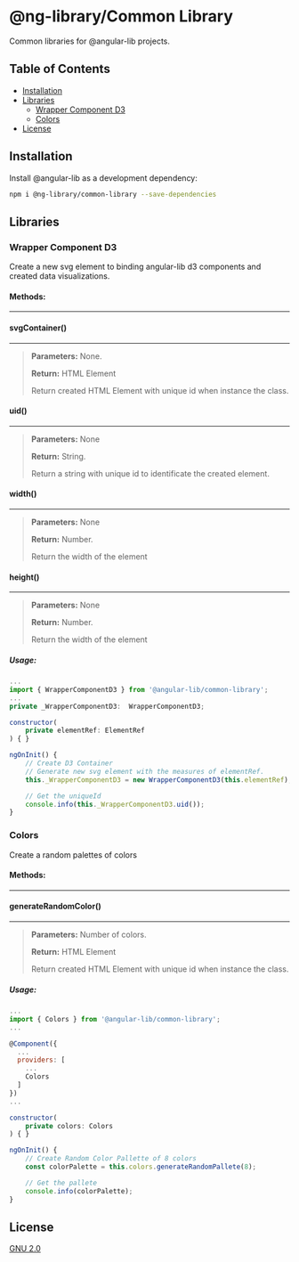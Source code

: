 

# @ng-library/Common Library
Common libraries for @angular-lib projects.


## Table of Contents

- [Installation](##Installation)
- [Libraries](##Libraries)
  - [Wrapper Component D3](###wrapper-component-d3)
  - [Colors](###colors)
- [License](##License)



## Installation
Install @angular-lib as a development dependency:

```bash
npm i @ng-library/common-library --save-dependencies
```
	

## Libraries

### Wrapper Component D3 
Create a new svg element to binding angular-lib d3 components and created data visualizations.

#### Methods:
---
#### svgContainer()
---
> **Parameters:** None.
>
> **Return:** HTML Element
>
> Return created HTML Element with unique id when instance the class.

#### uid()
---
> **Parameters:** None
>
> **Return:** String. 
>
> Return a string with unique id to identificate the created element.

#### width()
---
> **Parameters:** None
>
> **Return:** Number. 
>
> Return the width of the element

#### height()
---
> **Parameters:** None
>
> **Return:** Number.
>
> Return the width of the element

##### Usage:

```javascript
...
import { WrapperComponentD3 } from '@angular-lib/common-library'; 
...
private _WrapperComponentD3:  WrapperComponentD3;

constructor(
    private elementRef: ElementRef
) { }

ngOnInit() {
    // Create D3 Container
    // Generate new svg element with the measures of elementRef.
    this._WrapperComponentD3 = new WrapperComponentD3(this.elementRef);

	// Get the uniqueId
	console.info(this._WrapperComponentD3.uid());
}
```

### Colors
Create a random palettes of colors

#### Methods:
---
#### generateRandomColor()
---
> **Parameters:** Number of colors.
>
> **Return:** HTML Element
>
> Return created HTML Element with unique id when instance the class.

##### Usage:

```javascript
...
import { Colors } from '@angular-lib/common-library'; 
...

@Component({
  ...
  providers: [
    ...
    Colors
  ]
})
...

constructor(
    private colors: Colors
) { }

ngOnInit() {
    // Create Random Color Pallette of 8 colors
    const colorPalette = this.colors.generateRandomPallete(8);

	// Get the pallete
	console.info(colorPalette);
}
```

## License

[GNU 2.0](https://www.gnu.org/licenses/old-licenses/gpl-2.0.html)
